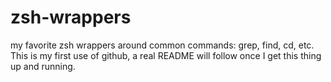 # zsh-wrappers
my favorite zsh wrappers around common commands: grep, find, cd, etc.
This is my first use of github, a real README will follow once I get this thing up and running.
